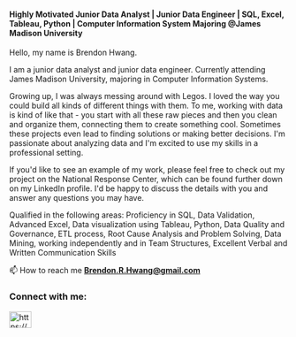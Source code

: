 
<h4 align="left">Highly Motivated Junior Data Analyst | Junior Data Engineer | SQL, Excel, Tableau, Python | Computer Information System Majoring @James Madison University</h4>

Hello, my name is Brendon Hwang. 

I am a junior data analyst and junior data engineer. Currently attending James Madison University, majoring in Computer Information Systems. 

Growing up, I was always messing around with Legos. I loved the way you could build all kinds of different things with them. To me, working with data is kind of like that - you start with all these raw pieces and then you clean and organize them, connecting them to create something cool. Sometimes these projects even lead to finding solutions or making better decisions. I'm passionate about analyzing data and I'm excited to use my skills in a professional setting. 

If you'd like to see an example of my work, please feel free to check out my project on the National Response Center, which can be found further down on my LinkedIn profile. I'd be happy to discuss the details with you and answer any questions you may have.

Qualified in the following areas: 
Proficiency in SQL, Data Validation, Advanced Excel, Data visualization using Tableau, Python, Data Quality and Governance, ETL process, Root Cause Analysis and Problem Solving, Data Mining, working independently and in Team Structures, Excellent Verbal and Written Communication Skills 

📫 How to reach me **Brendon.R.Hwang@gmail.com**

<h3 align="left">Connect with me:</h3>
<p align="left">
<a href="https://linkedin.com/in/brendon-jmu/" target="blank"><img align="center" src="https://raw.githubusercontent.com/rahuldkjain/github-profile-readme-generator/master/src/images/icons/Social/linked-in-alt.svg" alt="https://www.linkedin.com/in/brendon-jmu/" height="30" width="40" /></a>
</p>
